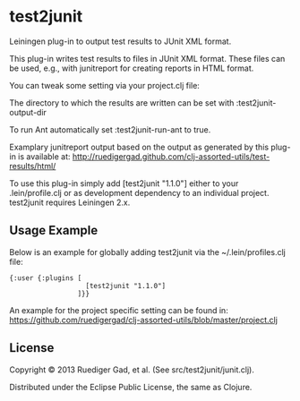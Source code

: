 # test2junit

Leiningen plug-in to output test results to JUnit XML format.
  
This plug-in writes test results to files in JUnit XML format.
These files can be used, e.g., with junitreport for creating reports in HTML format.
  
You can tweak some setting via your project.clj file:

The directory to which the results are written can be set with :test2junit-output-dir

To run Ant automatically set :test2junit-run-ant to true.


Examplary junitreport output based on the output as generated by this plug-in is available at:
http://ruedigergad.github.com/clj-assorted-utils/test-results/html/

To use this plug-in simply add [test2junit "1.1.0"] either to your .lein/profile.clj or as development dependency to an individual project. test2junit requires Leiningen 2.x.


## Usage Example

Below is an example for globally adding test2junit via the ~/.lein/profiles.clj    file:

    {:user {:plugins [
                       [test2junit "1.1.0"]
                     ]}}

An example for the project specific setting can be found in:
https://github.com/ruedigergad/clj-assorted-utils/blob/master/project.clj

## License

Copyright © 2013 Ruediger Gad, et al. (See src/test2junit/junit.clj).

Distributed under the Eclipse Public License, the same as Clojure.

